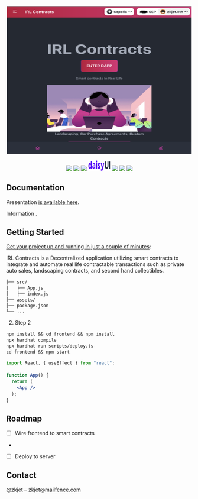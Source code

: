 <br />
<br />
<p align="center">
  <a href="https://www.www.com">
    <img src="./assets/screen.png" alt="" width="500" height="400">
  </a>
</p>

<!-- DOCUMENTATION -->
<p align="center">
<img src="https://img.shields.io/badge/Ethereum-3C3C3D?style=for-the-badge&logo=Ethereum&logoColor=white">
<img src="https://img.shields.io/badge/Solidity-%23363636.svg?style=for-the-badge&logo=solidity&logoColor=white">
<img src="https://img.shields.io/badge/react-%2320232a.svg?style=for-the-badge&logo=react&logoColor=%2361DAFB">
<img src="https://raw.githubusercontent.com/saadeghi/files/main/daisyui/logo-4.svg" height="30" width="60">
<img src="https://img.shields.io/badge/tailwindcss-%2338B2AC.svg?style=for-the-badge&logo=tailwind-css&logoColor=white">
<img src="https://img.shields.io/badge/javascript-%23323330.svg?style=for-the-badge&logo=javascript&logoColor=%23F7DF1E">
<img src="https://img.shields.io/badge/typescript-%23007ACC.svg?style=for-the-badge&logo=typescript&logoColor=white">
</p>

## Documentation

Presentation [is available here](https://docs.google.com/presentation/d/1b_Fy8l3wLm8-ZuozdH7DRxXhcWh2MstvNbdja1Stft8/edit?usp=sharing).

Information [](https://github.com/zkjet).

## Getting Started

[Get your project up and running in just a couple of minutes](https://easybase.io/react/#setup):

IRL Contracts is a Decentralized application utilizing smart contracts to integrate and automate real life contractable transactions such as private auto sales, landscaping contracts, and second hand collectibles.

```shell
├── src/
│   ├── App.js
│   ├── index.js
├── assets/
├── package.json
└── ...
```

2. Step 2
```shell
npm install && cd frontend && npm install
npx hardhat compile
npx hardhat run scripts/deploy.ts
cd frontend && npm start
```

```jsx
import React, { useEffect } from "react";

function App() {
  return (
    <App />
  );
}
```

## Roadmap

* [ ] Wire frontend to smart contracts

* []()

* [ ] Deploy to server

<!-- CONTACT -->
## Contact

[@zkjet](https://twitter.com/zkjet) – zkjet@mailfence.com